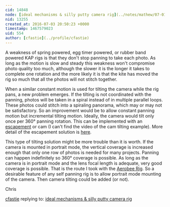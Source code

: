 ```yaml
---
cid: 14848
node: [ideal mechanisms & silly putty camera rig](../notes/mathew/07-01-2016/ideal-mechanisms-silly-putty-camera-rig)
nid: 13255
created_at: 2016-07-03 20:50:23 +0000
timestamp: 1467579023
uid: 554
author: [cfastie](../profile/cfastie)
---
```


A weakness of spring powered, egg timer powered, or rubber band powered KAP rigs is that they don't stop panning to take each photo. As long as the motion is slow and steady this weakness won't compromise photo quality too much, although the slower it is the longer it takes to complete one rotation and the more likely it is that the kite has moved the rig so much that all the photos will not stitch together.

When a similar constant motion is used for tilting the camera while the rig pans, a new problem emerges. If the tilting is not coordinated with the panning, photos will be taken in a spiral instead of in multiple parallel loops. These photos could stitch into a spiraling panorama, which may or may not be satisfactory. So an improvement would be to allow constant panning motion but incremental tilting motion. Ideally, the camera would tilt only once per 360° panning rotation. This can be implemented with an [escapement](https://www.youtube.com/watch?v=mJSjJZPngl4) or cam (I can't find the video of the cam tilting example). More detail of the escapement solution is [here](https://sites.google.com/site/billandangeli/windandwind).

This type of tilting solution might be more trouble than it is worth. If the camera is mounted in portrait mode, the vertical coverage is increased enough that only one row of photos is needed for many projects. Panning can happen indefinitely so 360° coverage is possible. As long as the camera is in portrait mode and the lens focal length is adequate, very good coverage is possible. That is the route I took with the [Aerobee Rig](http://kaptery.com/product/aerobee-rig-kit). So a desirable feature of any self panning rig is to allow portrait mode mounting of the camera. Then camera tilting could be added (or not).

Chris

[cfastie](../profile/cfastie) replying to: [ideal mechanisms & silly putty camera rig](../notes/mathew/07-01-2016/ideal-mechanisms-silly-putty-camera-rig)

